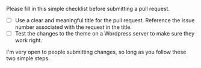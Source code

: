 Please fill in this simple checklist before submitting a pull request.

- [ ] Use a clear and meaningful title for the pull request. Reference the issue number associated with the request in the title.
- [ ] Test the changes to the theme on a Wordpress server to make sure they work right.

I'm very open to people submitting changes, so long as you follow these two simple steps.
